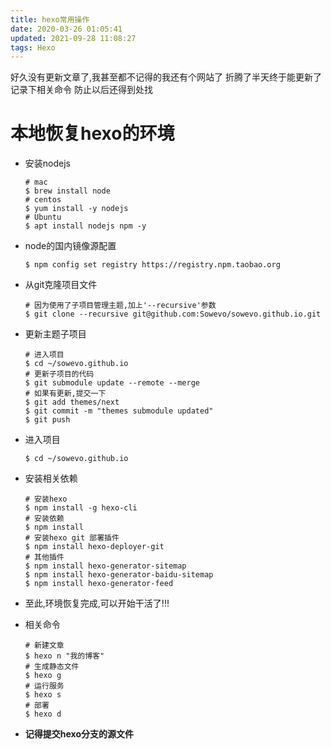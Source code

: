 ```yaml
---
title: hexo常用操作
date: 2020-03-26 01:05:41
updated: 2021-09-28 11:08:27
tags: Hexo
---
```


好久没有更新文章了,我甚至都不记得的我还有个网站了
折腾了半天终于能更新了
记录下相关命令
防止以后还得到处找

# 本地恢复hexo的环境

- 安装nodejs

  ```shell
  # mac
  $ brew install node
  # centos
  $ yum install -y nodejs
  # Ubuntu 
  $ apt install nodejs npm -y
  ```

- node的国内镜像源配置

  ```shell
  $ npm config set registry https://registry.npm.taobao.org
  ```

- 从git克隆项目文件

  ```shell
  # 因为使用了子项目管理主题,加上'--recursive'参数 
  $ git clone --recursive git@github.com:Sowevo/sowevo.github.io.git
  ```
- 更新主题子项目
  ```shell
  # 进入项目
  $ cd ~/sowevo.github.io
  # 更新子项目的代码
  $ git submodule update --remote --merge
  # 如果有更新,提交一下
  $ git add themes/next
  $ git commit -m "themes submodule updated"
  $ git push
  ```

- 进入项目

  ```shell
  $ cd ~/sowevo.github.io
  ```

- 安装相关依赖

  ```shell
  # 安装hexo
  $ npm install -g hexo-cli
  # 安装依赖
  $ npm install
  # 安装hexo git 部署插件
  $ npm install hexo-deployer-git
  # 其他插件
  $ npm install hexo-generator-sitemap
  $ npm install hexo-generator-baidu-sitemap
  $ npm install hexo-generator-feed
  ```

- 至此,环境恢复完成,可以开始干活了!!!

- 相关命令
  ```shell
  # 新建文章
  $ hexo n "我的博客"
  # 生成静态文件
  $ hexo g
  # 运行服务
  $ hexo s
  # 部署
  $ hexo d
  ```

- **记得提交hexo分支的源文件**